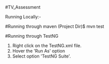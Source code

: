 #TV_Assessment

Running Locally:-

#Running through maven
(Project Dir)$ mvn test

#Running through TestNG
1. Right click on the TestNG.xml file.
2. Hover the 'Run As' option
3. Select option 'TestNG Suite'.
